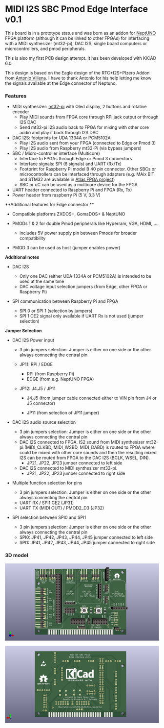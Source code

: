 # MIDI I2S SBC Pmod Edge Interface v0.1

This board is in a prototype status and was born as an addon for [NeptUNO](https://github.com/neptuno-fpga/Main_nepUNO/wiki) FPGA platform (although it can be linked to other FPGAs) for interfacing with a MIDI synthesizer (mt32-pi), DAC I2S, single board computers or microcontrollers, and pmod peripherals.

This is also my first PCB design attempt. It has been developed with KiCAD 6.0.

This design is based on the Eagle design of the RTC+I2S+PIzero Addon from [Antonio Villena](https://www.antoniovillena.es/store/). I have to thank Antonio for his help letting me know the signals available at the Edge connector of Neptuno.

### **Features**

* MIDI synthesizer: [mt32-pi](https://github.com/dwhinham/mt32-pi) with Oled display, 2 buttons and rotative encoder 
  * Play MIDI sounds from FPGA core through RPi jack output or through I2S DAC
  * Send mt32-pi I2S audio back to FPGA for mixing with other core audio and play it back through I2S DAC
* DAC I2S: footprints for UDA 1334A or PCM5102A
  * Play I2S audio sent from your FPGA (connected to Edge or Pmod 3)
  * Play I2S audio from Raspberry mt32-Pi (via bypass jumpers)
* SBC / Micro-controller interface (Multicore)
  * Interface to FPGAs through Edge or Pmod 3 connectors
  * Interface signals: SPI (6 signals) and UART (Rx/Tx) 
  * Footprint for Raspberry Pi model B 40 pin connector. Other SBCs or microcontrollers can be interfaced through adapters (e.g. MAix BiT and STM32 are available in [Atlas FPGA project](https://github.com/atlasfpga))
  * SBC or uC can be used as a multicore device for the FPGA
* UART header connected to Raspberry Pi and FPGA (Rx, Tx)
* Power header from raspberry Pi (5 V, 3.3 V)

**Additional features for Edge connector ** 

* Compatible platforms ZXDOS+, GomaDOS+ & NeptUNO

* PMODs 1 & 2 for double Pmod peripherals like Hyperram, VGA, HDMI, .... 
  * includes 5V power supply pin between Pmods  for broader compatibility
* PMOD 3 can be used as host (jumper enables power)



**Additional notes**

* DAC I2S 
  * Only one DAC (either UDA 1334A or PCM5102A) is intended to be used at the same time
  * DAC voltage input selection jumpers (from Edge, other FPGA or Raspberry Pi)

* SPI communication between Raspberry Pi and FPGA
  * SPI 0 or SPI 1 (selection by jumpers)
  * SPI 1 CE2 signal only available if UART Rx is not used (jumper selection)



**Jumper Selection**

* DAC I2S Power input  

  * 3 pin jumpers selection: Jumper is either on one side or the other always connecting the central pin

  * JP11:  RPI / EDGE  

    * RPI (from Raspberry Pi)
    * EDGE (from e.g. NeptUNO FPGA)

  * JP12:  J4.J5 / JP11

    * J4.J5 (from jumper cable connected either to VIN pin from J4 or J5 connector)

    * JP11 (from selection of JP11 jumper)

      

* DAC I2S audio source selection
  * 3 pin jumpers selection: Jumper is either on one side or the other always connecting the central pin
  * DAC I2S connected to FPGA. IS2 sound from MIDI synthesizer mt32-pi (MIDI_CLKBD, MIDI_WSBD, MIDI_DABD) is routed to FPGA where could be mixed with other core sounds and then the resulting mixed I2S can be routed from FPGA to the DAC I2S (BCLK, WSEL, DIN).
    * JP21, JP22, JP23 jumper connected to left side
  * DAC I2S connected to MIDI synthesizer mt32-pi. 
    * JP21, JP22, JP23   jumper connected to right side

* Multiple function selection for pins
  * 3 pin jumpers selection: Jumper is either on one side or the other always connecting the central pin
  * UART RX / SPI1 CE2  (JP31)
  * UART TX (MIDI OUT) / PMOD2_D3  (JP32)
  
* SPI selection between SPI0 and SPI1

  * 3 pin jumpers selection: Jumper is either on one side or the other always connecting the central pin
  * SPI0: JP41, JP42, JP43, JP44, JP45  jumper connected to left side
  * SPI1: JP41, JP42, JP43, JP44, JP45  jumper connected to right side

  

### 3D model

![addon-edge-rpi-i2s-pmod1](addon-edge-rpi-i2s-pmod1.png)



![addon-edge-rpi-i2s-pmod2](addon-edge-rpi-i2s-pmod2.png)
